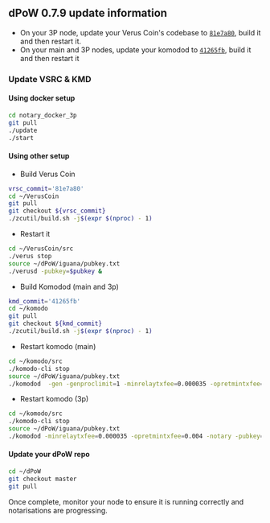 ## dPoW 0.7.9 update information

- On your 3P node, update your Verus Coin's codebase to [`81e7a80`](https://github.com/VerusCoin/VerusCoin/tree/81e7a80271e230a132afb44967ea26f781439995), build it and then restart it.
- On your main and 3P nodes, update your komodod to [`41265fb`](https://github.com/KomodoPlatform/komodo/tree/41265fb26d51e4f629b3dadcc92aa19e6867a76e), build it and then restart it

### Update VSRC & KMD

#### Using docker setup

```bash
cd notary_docker_3p
git pull
./update
./start
```

#### Using other setup

- Build Verus Coin

```bash
vrsc_commit='81e7a80'
cd ~/VerusCoin
git pull
git checkout ${vrsc_commit}
./zcutil/build.sh -j$(expr $(nproc) - 1)
```

- Restart it

```bash
cd ~/VerusCoin/src
./verus stop
source ~/dPoW/iguana/pubkey.txt
./verusd -pubkey=$pubkey &
```

- Build Komodod (main and 3p)

```bash
kmd_commit='41265fb'
cd ~/komodo
git pull
git checkout ${kmd_commit}
./zcutil/build.sh -j$(expr $(nproc) - 1)
```

- Restart komodo (main)

```bash
cd ~/komodo/src
./komodo-cli stop
source ~/dPoW/iguana/pubkey.txt
./komodod  -gen -genproclimit=1 -minrelaytxfee=0.000035 -opretmintxfee=0.004 -notary=.litecoin/litecoin.conf -pubkey=$pubkey &
```

- Restart komodo (3p)

```bash
cd ~/komodo/src
./komodo-cli stop
source ~/dPoW/iguana/pubkey.txt
./komodod -minrelaytxfee=0.000035 -opretmintxfee=0.004 -notary -pubkey=$pubkey &
```

#### Update your dPoW repo

```bash
cd ~/dPoW
git checkout master
git pull
```

Once complete, monitor your node to ensure it is running correctly and notarisations are progressing.

